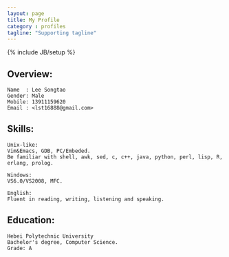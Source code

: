 ```yaml
---
layout: page
title: My Profile
category : profiles
tagline: "Supporting tagline"
---
```

{% include JB/setup %}

## Overview: 

    Name  : Lee Songtao
    Gender: Male
    Mobile: 13911159620
    Email : <lst16888@gmail.com>

## Skills:

    Unix-like:
    Vim&Emacs, GDB, PC/Embeded.
    Be familiar with shell, awk, sed, c, c++, java, python, perl, lisp, R, erlang, prolog.

    Windows:
    VS6.0/VS2008, MFC.

    English:
    Fluent in reading, writing, listening and speaking.

## Education:

    Hebei Polytechnic University
    Bachelor's degree, Computer Science.
    Grade: A
